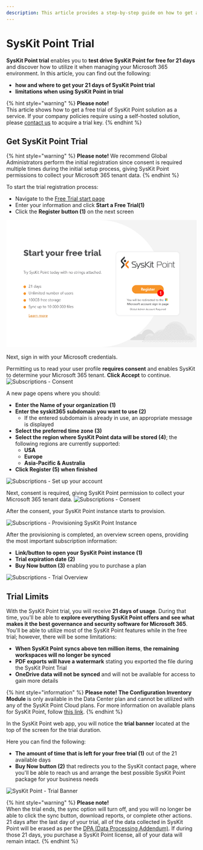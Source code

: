 ```yaml
---
description: This article provides a step-by-step guide on how to get a free 21-day trial of SysKit Point and lists trial limits.
---
```


# SysKit Point Trial

**SysKit Point trial** enables you to **test drive SysKit Point for free for 21 days** and discover how to utilize it when managing your Microsoft 365 environment. In this article, you can find out the following:

* **how and where to get your 21 days of SysKit Point trial**
* **limitations when using SysKit Point in trial**

{% hint style="warning" %}
**Please note!**\
This article shows how to get a free trial of SysKit Point solution as a service. If your company policies require using a self-hosted solution, please [contact us](https://www.syskit.com/company/contact-us) to acquire a trial key.
{% endhint %}

## Get SysKit Point Trial

{% hint style="warning" %}
**Please note!**
We recommend Global Administrators perform the initial registration since consent is required multiple times during the initial setup process, giving SysKit Point permissions to collect your Microsoft 365 tenant data.
{% endhint %}

To start the trial registration process:

* Navigate to the [Free Trial start page](https://www.syskit.com/products/point/free-trial/)
* Enter your information and click **Start a Free Trial(1)**
* Click the **Register button (1)** on the next screen

![Subscriptions - Register](../.gitbook/assets/trial-register.png)

Next, sign in with your Microsoft credentials.

Permitting us to read your user profile **requires consent** and enables SysKit to determine your Microsoft 365 tenant. **Click Accept** to continue. ![Subscriptions - Consent](../.gitbook/assets/trial\_consent.png)

A new page opens where you should:

* **Enter the Name of your organization (1)**
* **Enter the syskit365 subdomain you want to use (2)**
  * If the entered subdomain is already in use, an appropriate message is displayed
* **Select the preferred time zone (3)**
* **Select the region where SysKit Point data will be stored (4)**; the following regions are currently supported:
  * **USA**
  * **Europe**
  * **Asia-Pacific & Australia**
* **Click Register (5) when finished**

![Subscriptions - Set up your account](../.gitbook/assets/trial\_set-up-account.png)

Next, consent is required, giving SysKit Point permission to collect your Microsoft 365 tenant data. ![Subscriptions - Consent](../.gitbook/assets/trial\_ga-consent.png)

After the consent, your SysKit Point instance starts to provision.

![Subscriptions - Provisioning SysKit Point Instance](../.gitbook/assets/trial\_provision-instance.png)

After the provisioning is completed, an overview screen opens, providing the most important subscription information:

* **Link/button to open your SysKit Point instance (1)**
* **Trial expiration date (2)**
* **Buy Now button (3)** enabling you to purchase a plan

![Subscriptions - Trial Overview](../.gitbook/assets/trial\_trial-information.png)

## Trial Limits

With the SysKit Point trial, you will receive **21 days of usage**. During that time, you'll be able to **explore everything SysKit Point offers and see what makes it the best governance and security software for Microsoft 365**. You'll be able to utilize most of the SysKit Point features while in the free trial; however, there will be some limitations:

* **When SysKit Point syncs above ten million items**, **the remaining workspaces will no longer be synced**
* **PDF exports will have a watermark** stating you exported the file during the SysKit Point Trial
* **OneDrive data will not be synced** and will not be available for access to gain more details


{% hint style="information" %}
**Please note!**
**The Configuration Inventory Module** is only available in the Data Center plan and cannot be utilized with any of the SysKit Point Cloud plans. For more information on available plans for SysKit Point, follow [this link](https://www.syskit.com/products/point/pricing/).
{% endhint %}

In the SysKit Point web app, you will notice the **trial banner** located at the top of the screen for the trial duration. 

Here you can find the following: 
* **The amount of time that is left for your free trial (1)** out of the 21 available days 
* **Buy Now button (2)** that redirects you to the SysKit contact page, where you'll be able to reach us and arrange the best possible SysKit Point package for your business needs

![SysKit Point - Trial Banner](../.gitbook/assets/trial\_trial-banner.png)

{% hint style="warning" %}
**Please note!**\
When the trial ends, the sync option will turn off, and you will no longer be able to click the sync button, download reports, or complete other actions. 21 days after the last day of your trial, all of the data collected in SysKit Point will be erased as per the [DPA (Data Processing Addendum)](https://www.syskit.com/data-processing-addendum/). If during those 21 days, you purchase a SysKit Point license, all of your data will remain intact.
{% endhint %}
